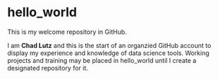# hello_world
This is my welcome repository in GitHub.

I am **Chad Lutz** and this is the start of an organzied GitHub account to display my experience and knowledge of data science tools. Working projects and training may be placed in hello_world until I create a designated repository for it. 
